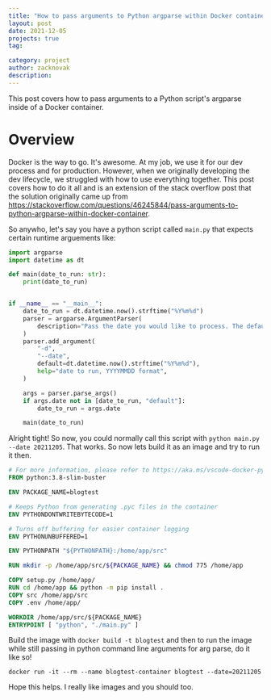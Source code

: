 ```yaml
---
title: "How to pass arguments to Python argparse within Docker container"
layout: post
date: 2021-12-05
projects: true
tag:

category: project
author: zacknovak
description: 
---
```


This post covers how to pass arguments to a Python script's argparse inside of a Docker container.

# Overview

Docker is the way to go. It's awesome. At my job, we use it for our dev process and for production. However, when we originally developing the dev lifecycle, we struggled with how to use everything together. This post covers how to do it all and is an extension of the stack overflow post that the solution originally came up from https://stackoverflow.com/questions/46245844/pass-arguments-to-python-argparse-within-docker-container. 


So anywho, let's say you have a python script called `main.py` that expects certain runtime arguements like:

```python
import argparse
import datetime as dt

def main(date_to_run: str):
    print(date_to_run)


if __name__ == "__main__":
    date_to_run = dt.datetime.now().strftime("%Y%m%d")
    parser = argparse.ArgumentParser(
        description="Pass the date you would like to process. The default is the current date."
    )
    parser.add_argument(
        "-d",
        "--date",
        default=dt.datetime.now().strftime("%Y%m%d"),
        help="date to run, YYYYMMDD format",
    )

    args = parser.parse_args()
    if args.date not in [date_to_run, "default"]:
        date_to_run = args.date

    main(date_to_run)
```

Alright tight! So now, you could normally call this script with `python main.py --date 20211205`. That works. So now lets build it as an image and try to run it then.

```Dockerfile
# For more information, please refer to https://aka.ms/vscode-docker-python
FROM python:3.8-slim-buster

ENV PACKAGE_NAME=blogtest

# Keeps Python from generating .pyc files in the container
ENV PYTHONDONTWRITEBYTECODE=1

# Turns off buffering for easier container logging
ENV PYTHONUNBUFFERED=1

ENV PYTHONPATH "${PYTHONPATH}:/home/app/src"

RUN mkdir -p /home/app/src/${PACKAGE_NAME} && chmod 775 /home/app

COPY setup.py /home/app/
RUN cd /home/app && python -m pip install .
COPY src /home/app/src
COPY .env /home/app/

WORKDIR /home/app/src/${PACKAGE_NAME}
ENTRYPOINT [ "python", "./main.py" ]
```

Build the image with `docker build -t blogtest` and then to run the image while still passing in python command line arguments for arg parse, do it like so!

```shell
docker run -it --rm --name blogtest-container blogtest --date=20211205
```

Hope this helps. I really like images and you should too.